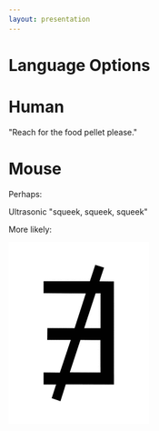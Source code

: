 ```yaml
---
layout: presentation
---
```


# [](#header-1) Language Options

# [](#header-1) Human

"Reach for the food pellet please."

# [](#header-1) Mouse

Perhaps:

Ultrasonic "squeek, squeek, squeek"

More likely:

[![](assets/img/does-not-exist.png)](r2d2)
